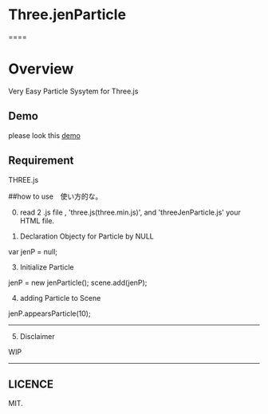 # Three.jenParticle

====

# Overview
Very Easy Particle Sysytem for Three.js

## Demo

please look this [demo][] 

[demo]: http://www001.upp.so-net.ne.jp/adrs2002/JenParticle/particleTest.html  "Demo"

## Requirement
THREE.js

##how to use　使い方的な。

0. read 2 .js file , 'three.js(three.min.js)', and 'threeJenParticle.js' your HTML file.

1. Declaration Objecty for Particle by NULL

var jenP = null;

3. Initialize Particle

jenP = new jenParticle();
scene.add(jenP);

4. adding Particle to Scene

jenP.appearsParticle(10);

---------------------------------
5. Disclaimer

WIP

---------------------------------
## LICENCE
 MIT.